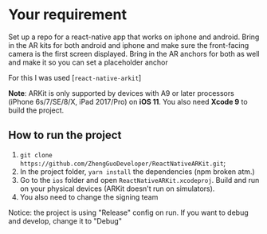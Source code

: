 # Your requirement

Set up a repo for a react-native app that works on iphone and android.  Bring in the AR kits for both android and iphone and make sure the front-facing camera is the first screen displayed. Bring in the AR anchors for both as well and make it so you can set a placeholder anchor

For this I was used [`react-native-arkit`]

**Note**: ARKit is only supported by devices with A9 or later processors (iPhone 6s/7/SE/8/X, iPad 2017/Pro) on **iOS 11**. You also need **Xcode 9** to build the project.


## How to run the project

1. `git clone https://github.com/ZhengGuoDeveloper/ReactNativeARKit.git`;
2. In the project folder, `yarn install` the dependencies (npm broken atm.)
3. Go to the `ios` folder and open `ReactNativeARKit.xcodeproj`. Build and run on your physical devices (ARKit doesn't run on simulators).
4. You also need to change the signing team 

Notice: the project is using "Release" config on run. If you want to debug and develop, change it to "Debug"
